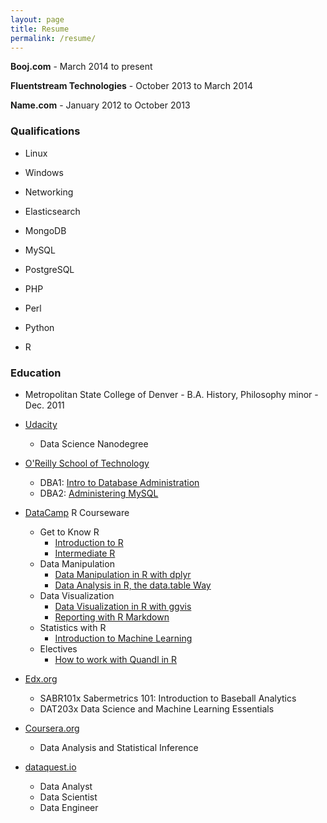 ```yaml
---
layout: page
title: Resume
permalink: /resume/
---
```

**Booj.com** - March 2014 to present

**Fluentstream Technologies** - October 2013 to March 2014

**Name.com** - January 2012 to October 2013

### Qualifications
* Linux
* Windows
* Networking

* Elasticsearch
* MongoDB
* MySQL
* PostgreSQL

* PHP
* Perl
* Python
* R

### Education
* Metropolitan State College of Denver - B.A. History, Philosophy minor - Dec. 2011

* [Udacity](https://www.udacity.com/)
  * Data Science Nanodegree
* [O'Reilly School of Technology](https://oreillyschool.com/)
  * DBA1: [Intro to Database Administration](/ost/dba1introtodatabaseadministration.pdf)
  * DBA2: [Administering MySQL](/ost/dba2administeringmysql.pdf)
* [DataCamp](https://www.datacamp.com/) R Courseware
  * Get to Know R
    * [Introduction to R](/mooc/introductiontor.pdf)
    * [Intermediate R](/mooc/intermediater.pdf)
  * Data Manipulation
    * [Data Manipulation in R with dplyr](/mooc/datamanipulationinrwithdiplyr.pdf)
    * [Data Analysis in R, the data.table Way](/mooc/dataanalysisinrthedatatableway.pdf)
  * Data Visualization
    * [Data Visualization in R with ggvis](/mooc/datavisualizationinrwithggvis.pdf)
    * [Reporting with R Markdown](/mooc/reportingwithrmarkdown.pdf)
  * Statistics with R
    * [Introduction to Machine Learning](/mooc/introductiontomachinelearning.pdf)
  * Electives
    * [How to work with Quandl in R](/mooc/howtoworkwithquandlinr.pdf)
* [Edx.org](https://www.edx.org/)
  * SABR101x Sabermetrics 101: Introduction to Baseball Analytics
  * DAT203x Data Science and Machine Learning Essentials
* [Coursera.org](https://www.coursera.org/) 
  * Data Analysis and Statistical Inference
* [dataquest.io](https://www.dataquest.io/)
  * Data Analyst
  * Data Scientist
  * Data Engineer